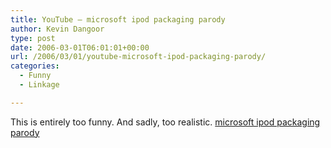 ```yaml
---
title: YouTube – microsoft ipod packaging parody
author: Kevin Dangoor
type: post
date: 2006-03-01T06:01:01+00:00
url: /2006/03/01/youtube-microsoft-ipod-packaging-parody/
categories:
  - Funny
  - Linkage

---
```

This is entirely too funny. And sadly, too realistic. [microsoft ipod packaging parody][1]

 [1]: http://www.youtube.com/watch?v=VAGr3mVVUwE&search=microsoft%20ipod